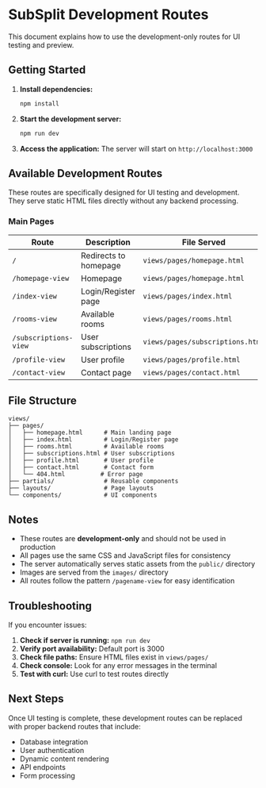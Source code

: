 # SubSplit Development Routes

This document explains how to use the development-only routes for UI testing and preview.

## Getting Started

1. **Install dependencies:**
   ```bash
   npm install
   ```

2. **Start the development server:**
   ```bash
   npm run dev
   ```

3. **Access the application:**
   The server will start on `http://localhost:3000`

## Available Development Routes

These routes are specifically designed for UI testing and development. They serve static HTML files directly without any backend processing.

### Main Pages

| Route | Description | File Served |
|-------|-------------|-------------|
| `/` | Redirects to homepage | `views/pages/homepage.html` |
| `/homepage-view` | Homepage | `views/pages/homepage.html` |
| `/index-view` | Login/Register page | `views/pages/index.html` |
| `/rooms-view` | Available rooms | `views/pages/rooms.html` |
| `/subscriptions-view` | User subscriptions | `views/pages/subscriptions.html` |
| `/profile-view` | User profile | `views/pages/profile.html` |
| `/contact-view` | Contact page | `views/pages/contact.html` |

## File Structure

```
views/
├── pages/
│   ├── homepage.html      # Main landing page
│   ├── index.html         # Login/Register page
│   ├── rooms.html         # Available rooms
│   ├── subscriptions.html # User subscriptions
│   ├── profile.html       # User profile
│   ├── contact.html       # Contact form
│   └── 404.html          # Error page
├── partials/              # Reusable components
├── layouts/               # Page layouts
└── components/            # UI components
```

## Notes

- These routes are **development-only** and should not be used in production
- All pages use the same CSS and JavaScript files for consistency
- The server automatically serves static assets from the `public/` directory
- Images are served from the `images/` directory
- All routes follow the pattern `/pagename-view` for easy identification

## Troubleshooting

If you encounter issues:

1. **Check if server is running:** `npm run dev`
2. **Verify port availability:** Default port is 3000
3. **Check file paths:** Ensure HTML files exist in `views/pages/`
4. **Check console:** Look for any error messages in the terminal
5. **Test with curl:** Use curl to test routes directly

## Next Steps

Once UI testing is complete, these development routes can be replaced with proper backend routes that include:
- Database integration
- User authentication
- Dynamic content rendering
- API endpoints
- Form processing 